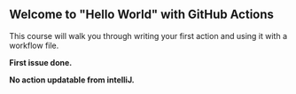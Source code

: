 ## Welcome to "Hello World" with GitHub Actions

This course will walk you through writing your first action and using it with a workflow file. 

**First issue done.**

**No action updatable from intelliJ.**
